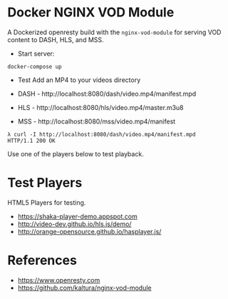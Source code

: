 # Docker NGINX VOD Module


A Dockerized openresty build with the `nginx-vod-module` for serving VOD content to DASH, HLS, and MSS.

* Start server:
```
docker-compose up
```

* Test
Add an MP4 to your videos directory

* DASH - http://localhost:8080/dash/video.mp4/manifest.mpd
* HLS - http://localhost:8080/hls/video.mp4/master.m3u8
* MSS - http://localhost:8080/mss/video.mp4/manifest

```
λ curl -I http://localhost:8080/dash/video.mp4/manifest.mpd
HTTP/1.1 200 OK
```

Use one of the players below to test playback.

# Test Players
HTML5 Players for testing.

* https://shaka-player-demo.appspot.com
* http://video-dev.github.io/hls.js/demo/
* http://orange-opensource.github.io/hasplayer.js/ 




# References
* https://www.openresty.com
* https://github.com/kaltura/nginx-vod-module
